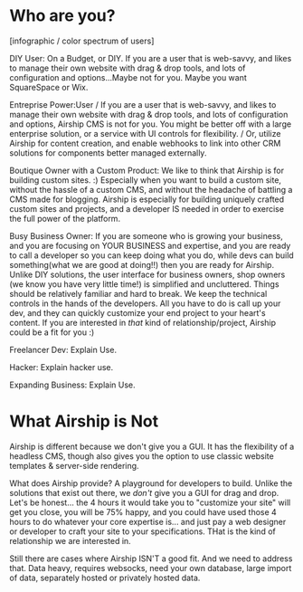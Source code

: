 # Who are you?

[infographic / color spectrum of users]

DIY User: On a Budget, or DIY. If you are a user that is web-savvy, and likes to manage their own website with drag & drop tools, and lots of configuration and options...Maybe not for you. Maybe you want SquareSpace or Wix.

Entreprise Power:User / If you are a user that is web-savvy, and likes to manage their own website with drag & drop tools, and lots of configuration and options, Airship CMS is not for you. You might be better off with a large enterprise solution, or a service with UI controls for flexibility. / Or, utilize Airship for content creation, and enable webhooks to link into other CRM solutions for components better managed externally.

Boutique Owner with a Custom Product: We like to think that Airship is for building custom sites. :) Especially when you want to build a custom site, without the hassle of a custom CMS, and without the headache of battling a CMS made for blogging. Airship is especially for building uniquely crafted custom sites and projects, and a developer IS needed in order to exercise the full power of the platform. 

Busy Business Owner: If you are someone who is growing your business, and you are focusing on YOUR BUSINESS and expertise, and you are ready to call a developer so you can keep doing what you do, while devs can build something(what we are good at doing!!) then you are ready for Airship. Unlike DIY solutions, the user interface for business owners, shop owners (we know you have very little time!) is simplified and uncluttered. Things should be relatively familiar and hard to break. We keep the technical controls in the hands of the developers. All you have to do is call up your dev, and they can quickly customize your end project to your heart's content. If you are interested in _that_ kind of relationship/project, Airship could be a fit for you :)

Freelancer Dev: Explain Use.

Hacker: Explain hacker use.

Expanding Business: Explain Use.

# What Airship is Not
Airship is different because we don't give you a GUI. It has the flexibility of a headless CMS, though also gives you the option to use classic website templates & server-side rendering.

What does Airship provide? A playground for developers to build. Unlike the solutions that exist out there, we _don't_ give you a GUI for drag and drop. Let's be honest... the 4 hours it would take you to "customize your site" will get you close, you will be 75% happy, and you could have used those 4 hours to do whatever your core expertise is... and just pay a web designer or developer to craft your site to your specifications. THat is the kind of relationship we are interested in.

Still there are cases where Airship ISN'T a good fit. And we need to address that.
Data heavy, requires websocks, need your own database, large import of data, separately hosted or privately hosted data.
